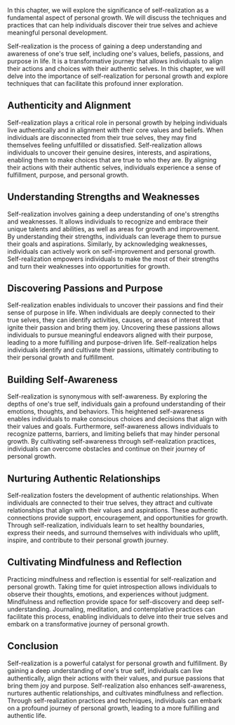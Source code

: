 
In this chapter, we will explore the significance of self-realization as a fundamental aspect of personal growth. We will discuss the techniques and practices that can help individuals discover their true selves and achieve meaningful personal development.

Self-realization is the process of gaining a deep understanding and awareness of one's true self, including one's values, beliefs, passions, and purpose in life. It is a transformative journey that allows individuals to align their actions and choices with their authentic selves. In this chapter, we will delve into the importance of self-realization for personal growth and explore techniques that can facilitate this profound inner exploration.

## Authenticity and Alignment

Self-realization plays a critical role in personal growth by helping individuals live authentically and in alignment with their core values and beliefs. When individuals are disconnected from their true selves, they may find themselves feeling unfulfilled or dissatisfied. Self-realization allows individuals to uncover their genuine desires, interests, and aspirations, enabling them to make choices that are true to who they are. By aligning their actions with their authentic selves, individuals experience a sense of fulfillment, purpose, and personal growth.

## Understanding Strengths and Weaknesses

Self-realization involves gaining a deep understanding of one's strengths and weaknesses. It allows individuals to recognize and embrace their unique talents and abilities, as well as areas for growth and improvement. By understanding their strengths, individuals can leverage them to pursue their goals and aspirations. Similarly, by acknowledging weaknesses, individuals can actively work on self-improvement and personal growth. Self-realization empowers individuals to make the most of their strengths and turn their weaknesses into opportunities for growth.

## Discovering Passions and Purpose

Self-realization enables individuals to uncover their passions and find their sense of purpose in life. When individuals are deeply connected to their true selves, they can identify activities, causes, or areas of interest that ignite their passion and bring them joy. Uncovering these passions allows individuals to pursue meaningful endeavors aligned with their purpose, leading to a more fulfilling and purpose-driven life. Self-realization helps individuals identify and cultivate their passions, ultimately contributing to their personal growth and fulfillment.

## Building Self-Awareness

Self-realization is synonymous with self-awareness. By exploring the depths of one's true self, individuals gain a profound understanding of their emotions, thoughts, and behaviors. This heightened self-awareness enables individuals to make conscious choices and decisions that align with their values and goals. Furthermore, self-awareness allows individuals to recognize patterns, barriers, and limiting beliefs that may hinder personal growth. By cultivating self-awareness through self-realization practices, individuals can overcome obstacles and continue on their journey of personal growth.

## Nurturing Authentic Relationships

Self-realization fosters the development of authentic relationships. When individuals are connected to their true selves, they attract and cultivate relationships that align with their values and aspirations. These authentic connections provide support, encouragement, and opportunities for growth. Through self-realization, individuals learn to set healthy boundaries, express their needs, and surround themselves with individuals who uplift, inspire, and contribute to their personal growth journey.

## Cultivating Mindfulness and Reflection

Practicing mindfulness and reflection is essential for self-realization and personal growth. Taking time for quiet introspection allows individuals to observe their thoughts, emotions, and experiences without judgment. Mindfulness and reflection provide space for self-discovery and deep self-understanding. Journaling, meditation, and contemplative practices can facilitate this process, enabling individuals to delve into their true selves and embark on a transformative journey of personal growth.

## Conclusion

Self-realization is a powerful catalyst for personal growth and fulfillment. By gaining a deep understanding of one's true self, individuals can live authentically, align their actions with their values, and pursue passions that bring them joy and purpose. Self-realization also enhances self-awareness, nurtures authentic relationships, and cultivates mindfulness and reflection. Through self-realization practices and techniques, individuals can embark on a profound journey of personal growth, leading to a more fulfilling and authentic life.
